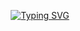 <p align="center">
  <a href="https://github.com/Rumit95">
    <img src="https://readme-typing-svg.demolab.com?font=Georgia&size=18&duration=2000&pause=100&multiline=true&width=500&height=80&lines=Kostas+Georgiou;Researcher+%7C+PhD+Student+%7C+Software+Engineer;AI+%7C+Computer+Vision+%7C+Bots" alt="Typing SVG" />
  </a>
</p>